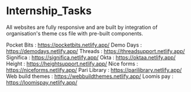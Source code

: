 # Internship_Tasks

All websites are fully responsive and are built by integration of organisation's theme css file with pre-built components.  

Pocket Bits :      https://pocketbits.netlify.app/
Demo Days :        https://demodays.netlify.app/
Threads :          https://threadsupport.netlify.app/
Significa :        https://significa.netlify.app/
Okta :             https://oktaa.netlify.app/
Height :           https://heightsupport.netlify.app/
Nice forms :       https://niceforms.netlify.app/
Pari Library :     https://parilibrary.netlify.app/
Web build themes : https://webbuildthemes.netlify.app/
Loomis pay :       https://loomispay.netlify.app/

